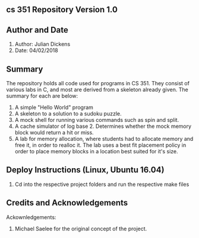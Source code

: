 cs 351 Repository
Version 1.0
-----------------------------------------------------------------------------
Author and Date
-----------------------------------------------------------------------------
1. Author: Julian Dickens
2. Date: 04/02/2018

Summary
---------------------------------------------------------------------------------
The repository holds all code used for programs in CS 351. They consist of various labs in C, and most are derived from a skeleton already given. The summary for each are below:
  1. A simple "Hello World" program
  2. A skeleton to a solution to a sudoku puzzle.
  3. A mock shell for running various commands such as spin and split.
  4. A cache simulator of log base 2. Determines whether the mock memory block would return a hit or miss.
  5. A lab for memory allocation, where students had to allocate  memory and free it, in order to realloc it. The lab uses a best fit         placement policy in order to place memory blocks in a location best suited for it's size.

Deploy Instructions (Linux, Ubuntu 16.04)
----------------------------------------------------------------------------------
1. Cd into the respective project folders and run the respective make files

Credits and Acknowledgements
----------------------------------------------------------------------------------
Ackownledgements:
1. Michael Saelee for the original concept of the project.
